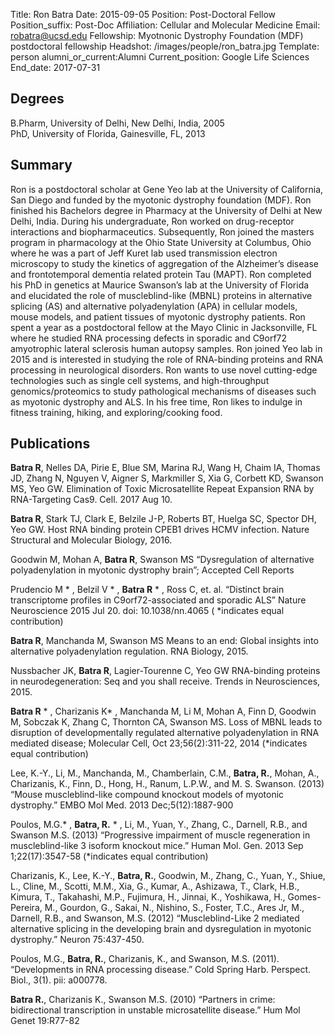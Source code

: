 Title: Ron Batra
Date: 2015-09-05
Position: Post-Doctoral Fellow
Position_suffix: Post-Doc
Affiliation: Cellular and Molecular Medicine
Email: robatra@ucsd.edu
Fellowship: Myotnonic Dystrophy Foundation (MDF) postdoctoral fellowship 
Headshot: /images/people/ron_batra.jpg
Template: person
alumni_or_current:Alumni
Current_position: Google Life Sciences
End_date: 2017-07-31


## Degrees
B.Pharm, University of Delhi, New Delhi, India, 2005<br>
PhD, University of Florida, Gainesville, FL, 2013<br>
## Summary

Ron is a postdoctoral scholar at Gene Yeo lab at the University of California, San Diego and funded by the myotonic dystrophy foundation (MDF). Ron finished his Bachelors degree in Pharmacy at the University of Delhi at New Delhi, India. During his undergraduate, Ron worked on drug-receptor interactions and biopharmaceutics. Subsequently, Ron joined the masters program in pharmacology at the Ohio State University at Columbus, Ohio where he was a part of Jeff Kuret lab used transmission electron microscopy to study the kinetics of aggregation of the Alzheimer’s disease and frontotemporal dementia related protein Tau (MAPT). Ron completed his PhD in genetics at Maurice Swanson’s lab at the University of Florida and elucidated the role of muscleblind-like (MBNL) proteins in alternative splicing (AS) and alternative polyadenylation (APA) in cellular models, mouse models, and patient tissues of myotonic dystrophy patients. Ron spent a year as a postdoctoral fellow at the Mayo Clinic in Jacksonville, FL where he studied RNA processing defects in sporadic and C9orf72 amyotrophic lateral sclerosis human autopsy samples. Ron joined Yeo lab in 2015 and is interested in studying the role of RNA-binding proteins and RNA processing in neurological disorders. Ron wants to use novel cutting-edge technologies such as single cell systems, and high-throughput genomics/proteomics to study pathological mechanisms of diseases such as myotonic dystrophy and ALS. In his free time, Ron likes to indulge in fitness training, hiking, and exploring/cooking food.

## Publications
**Batra R**, Nelles DA, Pirie E, Blue SM, Marina RJ, Wang H, Chaim IA, Thomas JD, Zhang N, Nguyen V, Aigner S, Markmiller S, Xia G, Corbett KD, Swanson MS, Yeo GW. Elimination of Toxic Microsatellite Repeat Expansion RNA by RNA-Targeting Cas9. Cell. 2017 Aug 10. 


**Batra R**, Stark TJ, Clark E, Belzile J-P, Roberts BT, Huelga SC, Spector DH, Yeo GW. Host RNA binding protein CPEB1 drives HCMV infection. Nature Structural and Molecular Biology, 2016. 

Goodwin M, Mohan A, **Batra R**, Swanson MS “Dysregulation of alternative polyadenylation in myotonic dystrophy brain”; Accepted Cell Reports

Prudencio M * , Belzil V * , **Batra R** * , Ross C, et. al. “Distinct brain transcriptome profiles in C9orf72-associated and sporadic ALS”  Nature Neuroscience 2015 Jul 20. doi: 10.1038/nn.4065 ( *indicates equal contribution)

**Batra R**, Manchanda M, Swanson MS
Means to an end: Global insights into alternative polyadenylation regulation. RNA Biology, 2015. 

Nussbacher JK, **Batra R**, Lagier-Tourenne C, Yeo GW 
RNA-binding proteins in neurodegeneration: Seq and you shall receive. Trends in Neurosciences, 2015. 

**Batra R** * , Charizanis K* , Manchanda M, Li M, Mohan A, Finn D, Goodwin M, Sobczak K, Zhang C, Thornton CA, Swanson MS. Loss of MBNL leads to disruption of developmentally regulated alternative polyadenylation in RNA mediated disease; Molecular Cell, Oct 23;56(2):311-22, 2014 (*indicates equal contribution)

Lee, K.-Y., Li, M., Manchanda, M., Chamberlain, C.M., **Batra, R.**, Mohan, A., Charizanis, K., Finn, D., Hong, H., Ranum, L.P.W., and M. S. Swanson. (2013) “Mouse muscleblind-like compound knockout models of myotonic dystrophy.” EMBO Mol Med. 2013 Dec;5(12):1887-900

Poulos, M.G.* , **Batra, R.** * , Li, M., Yuan, Y., Zhang, C., Darnell, R.B., and Swanson M.S.  (2013) “Progressive impairment of muscle regeneration in muscleblind-like 3 isoform knockout mice.” Human Mol. Gen. 2013 Sep 1;22(17):3547-58 (*indicates equal contribution)

Charizanis, K., Lee, K.-Y., **Batra, R.**, Goodwin, M., Zhang, C., Yuan, Y., Shiue, L., Cline, M., Scotti, M.M., Xia, G., Kumar, A., Ashizawa, T., Clark, H.B., Kimura, T., Takahashi, M.P., Fujimura, H., Jinnai, K., Yoshikawa, H., Gomes-Pereira, M., Gourdon, G., Sakai, N., Nishino, S., Foster, T.C., Ares Jr, M., Darnell, R.B., and Swanson, M.S. (2012) “Muscleblind-Like 2 mediated alternative splicing in the developing brain and dysregulation in myotonic dystrophy.” Neuron 75:437-450.

Poulos, M.G., **Batra, R.**, Charizanis, K., and Swanson, M.S. (2011). “Developments in RNA processing disease.” Cold Spring Harb. Perspect. Biol., 3(1). pii: a000778.

**Batra R.**, Charizanis K., Swanson M.S. (2010) “Partners in crime: bidirectional transcription in unstable microsatellite disease.” Hum Mol Genet 19:R77-82 